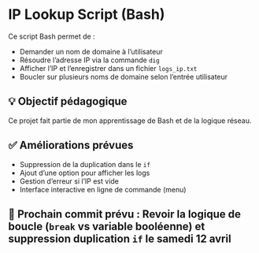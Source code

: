 # IP Lookup Script (Bash)

Ce script Bash permet de :
- Demander un nom de domaine à l’utilisateur
- Résoudre l’adresse IP via la commande `dig`
- Afficher l’IP et l’enregistrer dans un fichier `logs_ip.txt`
- Boucler sur plusieurs noms de domaine selon l’entrée utilisateur

## 💡 Objectif pédagogique

Ce projet fait partie de mon apprentissage de Bash et de la logique réseau.

## ✅ Améliorations prévues

- Suppression de la duplication dans le `if`
- Ajout d’une option pour afficher les logs
- Gestion d’erreur si l’IP est vide
- Interface interactive en ligne de commande (menu)

## 📅 Prochain commit prévu : Revoir la logique de boucle (`break` vs variable booléenne) et suppression duplication `if` le **samedi 12 avril**
